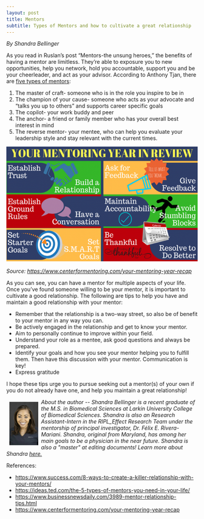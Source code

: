 ```yaml
---
layout: post
title: Mentors
subtitle: Types of Mentors and how to cultivate a great relationship
---
```


*By Shandra Bellinger*

As you read in Ruslan’s post “Mentors-the unsung heroes,” the benefits of having a mentor are limitless. They’re able to exposure you to new opportunities, help you network, hold you accountable, support you and be your cheerleader, and act as your advisor. According to Anthony Tjan, there are <a href="https://ideas.ted.com/the-5-types-of-mentors-you-need-in-your-life/" target="_blank"> five types of mentors</a>: 

<ol>
	<li>The master of craft- someone who is in the role you inspire to be in</li>
	<li>The champion of your cause- someone who acts as your advocate and “talks you up to others” and supports career specific goals</li>
	<li>The copilot- your work buddy and peer</li>
	<li>The anchor- a friend or family member who has your overall best interest in mind </li>
	<li>The reverse mentor- your mentee, who can help you evaluate your leadership style and stay relevant with the current times.</li>
</ol>


<img src="/img/mentors_sb.png" alt="Types of Mentors" class="inline"/>

*Source: https://www.centerformentoring.com/your-mentoring-year-recap*

As you can see, you can have a mentor for multiple aspects of your life. Once you’ve found someone willing to be your mentor, it is important to cultivate a good relationship. The following are tips to help you have and maintain a good relationship with your mentor:

- Remember that the relationship is a two-way street, so also be of benefit to your mentor in any way you can.
- Be actively engaged in the relationship and get to know your mentor. 
- Aim to personally continue to improve within your field.
- Understand your role as a mentee, ask good questions and always be prepared.
- Identify your goals and how you see your mentor helping you to fulfill them. Then have this discussion with your mentor. Communication is key!
- Express gratitude

I hope these tips urge you to pursue seeking out a mentor(s) of your own if you do not already have one, and help you maintain a great relationship!

<img src="/img/Shandra.jpeg" alt="Shandra Bellinger" align="left" style="width: 15%; height: 15%; margin:8px">
<p><i>About the author -- Shandra Bellinger is a recent graduate of the M.S. in Biomedical Sciences at Larkin University College of Biomedical Sciences. Shandra is also an Research Assistant-Intern in the RIPL_Effect Research Team under the mentorship of principal investigator, Dr. Félix E. Rivera-Mariani. Shandra, original from Maryland, has among her main goals to be a physician in the near future. Shandra is also a "master" at editing documents! Learn more about Shandra <a href="https://www.riplrt.com/members/#Shandra%20Bellinger">here. </a> </i></p>

References: 

- https://www.success.com/8-ways-to-create-a-killer-relationship-with-your-mentors/
- https://ideas.ted.com/the-5-types-of-mentors-you-need-in-your-life/
- https://www.businessnewsdaily.com/3989-mentor-relationship-tips.html
- https://www.centerformentoring.com/your-mentoring-year-recap 

